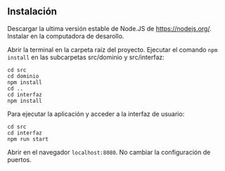 ## Instalación

Descargar la ultima versión estable de Node.JS de https://nodejs.org/.
Instalar en la computadora de desarollo.

Abrir la terminal en la carpeta raíz del proyecto.
Ejecutar el comando `npm install` en las subcarpetas src/dominio y src/interfaz:
```
cd src 
cd dominio
npm install
cd ..
cd interfaz
npm install
```
Para ejecutar la aplicación y acceder a la interfaz de usuario:
```
cd src
cd interfaz
npm run start
```
Abrir en el navegador `localhost:8080`.
No cambiar la configuración de puertos.